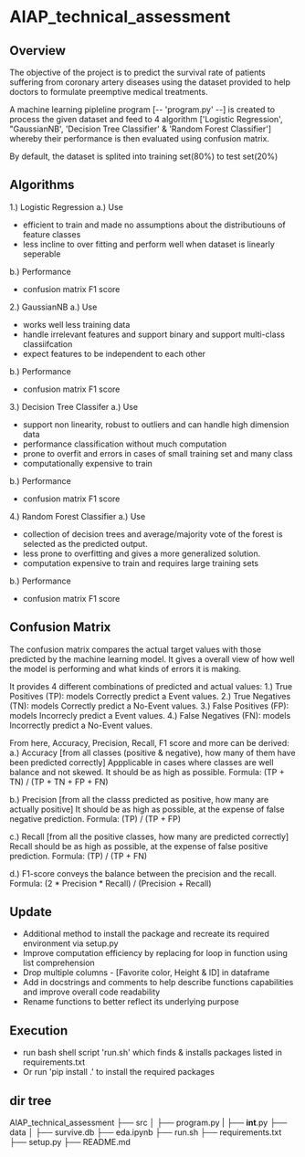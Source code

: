 # AIAP_technical_assessment

## Overview
The objective of the project is to predict the survival rate of patients suffering from coronary artery diseases
using the dataset provided to help doctors to formulate preemptive medical treatments.

A machine learning pipleline program [-- 'program.py' --] is created to process the given dataset and feed to
4 algorithm ['Logistic Regression', "GaussianNB', 'Decision Tree Classifier' & 'Random Forest Classifier'] whereby their
performance is then evaluated using confusion matrix.

By default, the dataset is splited into training set(80%) to test set(20%)


## Algorithms
1.) Logistic Regression
a.) Use
- efficient to train and made no assumptions about the distributiouns of feature classes
- less incline to over fitting and perform well when dataset is linearly seperable

b.) Performance
- confusion matrix F1 score


2.) GaussianNB
a.) Use
- works well less training data
- handle irrelevant features and support binary and support multi-class classiifcation
- expect features to be independent to each other

b.) Performance
- confusion matrix F1 score


3.) Decision Tree Classifer
a.) Use
- support non linearity, robust to outliers and can handle high dimension data
- performance classification without much computation
- prone to overfit and errors in cases of small training set and many class
- computationally expensive to train

b.) Performance
- confusion matrix F1 score


4.) Random Forest Classifier
a.) Use
- collection of decision trees and average/majority vote of the forest is selected as the predicted output.
- less prone to overfitting and gives a more generalized solution.
- computation expensive to train and requires large training sets

b.) Performance
- confusion matrix F1 score


## Confusion Matrix
The confusion matrix compares the actual target values with those predicted by the machine learning model.
It gives a overall view of how well the model is performing and what kinds of errors it is making.

It provides 4 different combinations of predicted and actual values:
1.) True Positives (TP):  models Correctly predict a Event values.
2.) True Negatives (TN):  models Correctly predict a No-Event values.
3.) False Positives (FP): models Incorrecly predict a Event values.
4.) False Negatives (FN): models Incorrectly predict a No-Event values.

From here, Accuracy, Precision, Recall, F1 score and more can be derived:
a.) Accuracy [from all classes (positive & negative), how many of them have been predicted correctly]
    Appplicable in cases where classes are well balance and not skewed.
    It should be as high as possible.
    Formula: (TP + TN) / (TP + TN + FP + FN)

b.) Precision [from all the classs predicted as positive, how many are actually positive]
    It should be as high as possible, at the expense of false negative prediction.
    Formula: (TP) / (TP + FP)

c.) Recall [from all the positive classes, how many are predicted correctly]
    Recall should be as high as possible, at the expense of false positive prediction.
    Formula: (TP) / (TP + FN)

d.) F1-score conveys the balance between the precision and the recall.
    Formula: (2 * Precision * Recall) / (Precision + Recall)

## Update
- Additional method to install the package and recreate its required environment via setup.py 
- Improve computation efficiency by replacing for loop in function using list comprehension
- Drop multiple columns - [Favorite color, Height & ID] in dataframe
- Add in docstrings and comments to help describe functions capabilities and improve overall code readability
- Rename functions to better reflect its underlying purpose 

## Execution    
- run bash shell script 'run.sh' which finds & installs packages listed in requirements.txt
- Or run 'pip install .' to install the required packages


## dir tree
AIAP_technical_assessment
├── src
│   ├── program.py
|   ├── __int__.py
├── data
│   ├── survive.db
├── eda.ipynb
├── run.sh
├── requirements.txt
├── setup.py
├── README.md

